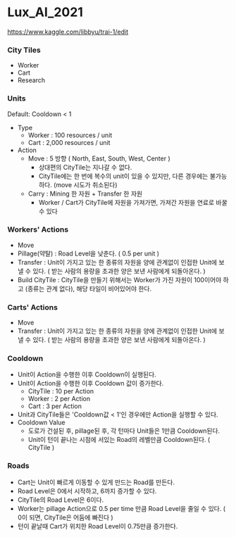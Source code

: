 # Lux_AI_2021
https://www.kaggle.com/libbyu/trai-1/edit



### City Tiles

* Worker
* Cart
* Research

### Units

Default: Cooldown < 1

* Type
  * Worker : 100 resources / unit
  * Cart : 2,000 resources / unit
* Action
  * Move : 5 방향 ( North, East, South, West, Center )
    * 상대편의 CityTile는 지나갈 수 없다.
    * CityTile에는 한 번에 복수의 unit이 있을 수 있지만, 다른 경우에는 불가능하다. (move 시도가 취소된다)
  * Carry : Mining 한 자원 + Transfer 한 자원
    * Worker / Cart가 CityTile에 자원을 가져가면, 가져간 자원을 연료로 바꿀 수 있다

### Workers' Actions

* Move
* Pillage(약탈) : Road Level을 낮춘다. ( 0.5 per unit )
* Transfer : Unit이 가지고 있는 한 종류의 자원을 양에 관계없이 인접한 Unit에 보낼 수 있다. ( 받는 사람의 용량을 초과한 양은 보낸 사람에게 되돌아온다. )
* Build CityTile : CityTile을 만들기 위해서는 Worker가 가진 자원이 100이어야 하고 (종류는 관계 없다), 해당 타일이 비어있어야 한다.

### Carts' Actions

* Move
* Transfer : Unit이 가지고 있는 한 종류의 자원을 양에 관계없이 인접한 Unit에 보낼 수 있다. ( 받는 사람의 용량을 초과한 양은 보낸 사람에게 되돌아온다. )

### Cooldown

* Unit이 Action을 수행한 이후 Cooldown이 실행된다.
* Unit이 Action을 수행한 이후 Cooldown 값이 증가한다.
  * CityTile : 10 per Action
  * Worker : 2 per Action
  * Cart : 3 per Action
* Unit과 CityTile들은 'Cooldown값 < 1'인 경우에만 Action을 실행할 수 있다.
* Cooldown Value
  * 도로가 건설된 후, pillage된 후, 각 턴마다 Unit들은 1만큼 Cooldown된다.
  * Unit이 턴이 끝나는 시점에 서있는 Road의 레벨만큼 Cooldown된다. ( CityTile )

### Roads

* Cart는 Unit이 빠르게 이동할 수 있게 만드는 Road를 만든다.
* Road Level은 0에서 시작하고, 6까지 증가할 수 있다.
* CityTile의 Road Level은 6이다.
* Worker는 pillage Action으로 0.5 per time 만큼 Road Level을 줄일 수 있다. ( 0이 되면, CityTile은 어둠에 빠진다 )
* 턴이 끝날때 Cart가 위치한 Road Level이 0.75만큼 증가한다.
